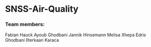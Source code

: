 # SNSS-Air-Quality


### Team members:
Fabian Hauck
Ayoub Ghodbani
Jannik Hinsemann
Melisa Xhepa
Edris Ghodbani
Ilterkaan Karaca
